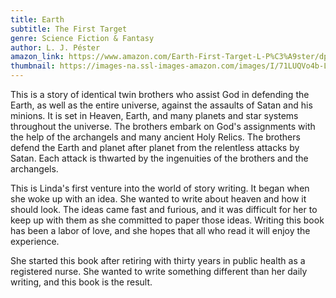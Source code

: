 ```yaml
---
title: Earth
subtitle: The First Target
genre: Science Fiction & Fantasy
author: L. J. Péster
amazon_link: https://www.amazon.com/Earth-First-Target-L-P%C3%A9ster/dp/164345515X/ref=tmm_pap_swatch_0?_encoding=UTF8&qid=1643374603&sr=8-1
thumbnail: https://images-na.ssl-images-amazon.com/images/I/71LUQVo4b-L.jpg
---
```

This is a story of identical twin brothers who assist God in defending the Earth, as well as the entire universe, against the assaults of Satan and his minions. It is set in Heaven, Earth, and many planets and star systems throughout the universe. The brothers embark on God's assignments with the help of the archangels and many ancient Holy Relics. The brothers defend the Earth and planet after planet from the relentless attacks by Satan. Each attack is thwarted by the ingenuities of the brothers and the archangels.

This is Linda's first venture into the world of story writing. It began when she woke up with an idea. She wanted to write about heaven and how it should look. The ideas came fast and furious, and it was difficult for her to keep up with them as she committed to paper those ideas. Writing this book has been a labor of love, and she hopes that all who read it will enjoy the experience.

She started this book after retiring with thirty years in public health as a registered nurse. She wanted to write something different than her daily writing, and this book is the result.